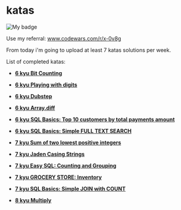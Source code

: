 # katas

![My badge](https://www.codewars.com/users/%E7%8D%85%E5%AD%90%E3%82%AA/badges/large)

Use my referral: www.codewars.com/r/x-0v8g

From today i'm going to upload at least 7 katas solutions per week.

List of completed katas:

- [**6 kyu Bit Counting**](www.codewars.com/kata/526571aae218b8ee490006f4)

- [**6 kyu Playing with digits**](www.codewars.com/kata/5552101f47fc5178b1000050)

- [**6 kyu Dubstep**](https://www.codewars.com/kata/551dc350bf4e526099000ae5)

- [**6 kyu Array.diff**](https://www.codewars.com/kata/523f5d21c841566fde000009)

- [**6 kyu SQL Basics: Top 10 customers by total payments amount**](https://www.codewars.com/kata/580d08b5c049aef8f900007c)

- [**6 kyu SQL Basics: Simple FULL TEXT SEARCH**](https://www.codewars.com/kata/581676828906324b8b00059e)

- [**7 kyu Sum of two lowest positive integers**](https://www.codewars.com/kata/558fc85d8fd1938afb000014)

- [**7 kyu Jaden Casing Strings**](https://www.codewars.com/kata/5390bac347d09b7da40006f6)

- [**7 kyu Easy SQL: Counting and Grouping**](https://www.codewars.com/kata/594633020a561e329a0000a2)

- [**7 kyu GROCERY STORE: Inventory**](https://www.codewars.com/kata/5a8eb3fb57c562110f0000a1)

- [**7 kyu SQL Basics: Simple JOIN with COUNT**](https://www.codewars.com/kata/580918e24a85b05ad000010c)

- [**8 kyu Multiply**](https://www.codewars.com/kata/50654ddff44f800200000004)
